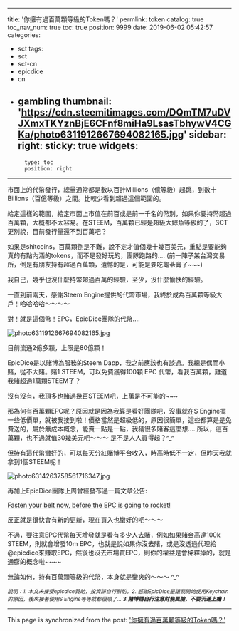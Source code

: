 
---
title: '你擁有過百萬顆等級的Token嗎？'
permlink: token
catalog: true
toc_nav_num: true
toc: true
position: 9999
date: 2019-06-02 05:42:57
categories:
- sct
tags:
- sct
- sct-cn
- epicdice
- cn
- gambling
thumbnail: 'https://cdn.steemitimages.com/DQmTM7uDVJXmxTKYznBjE6CFnf8miHa9LsasTbhywV4CGKa/photo6311912667694082165.jpg'
sidebar:
    right:
        sticky: true
widgets:
    -
        type: toc
        position: right
---


市面上的代幣發行，總量通常都是數以百計Millions（億等級）起跳，到數十Billions（百億等級）之間。比較少看到超過這個範圍的。

給定這樣的範圍，給定市面上市值在前百或是前一千名的幣別，如果你要持幣超過百萬顆，大概都不太容易。在STEEM，百萬顆已經是超級大鯨魚等級的了，SCT更別說，目前發行量還不到百萬吧？

如果是shitcoins，百萬顆倒是不難，說不定才值個幾十幾百美元，重點是要能夠真的有點內涵的tokens，而不是發好玩的，團隊跑路的.... (前一陣子某台灣交易所，倒是有朋友持有超過百萬顆，遺憾的是，可能是要吃龜苓膏了~~~)

我自己，幾乎也沒什麼持幣超過百萬的經驗，至少，沒什麼愉快的經驗。

一直到前兩天，感謝Steem Engine提供的代幣市場，我終於成為百萬顆等級大戶！哈哈哈哈～～～～

對！就是這個幣！EPC，EpicDice團隊的代幣....

![photo6311912667694082165.jpg](https://cdn.steemitimages.com/DQmTM7uDVJXmxTKYznBjE6CFnf8miHa9LsasTbhywV4CGKa/photo6311912667694082165.jpg)

目前流通2億多顆，上限是80億顆！

EpicDice是以賭博為服務的Steem Dapp，我之前應該也有談過。我總是偶而小賭，從不大賭。賭1 STEEM，可以免費獲得100顆 EPC 代幣，看我百萬顆，難道我賭超過1萬顆STEEM了？

沒有沒有，我頂多也賭過幾百STEEM吧，上萬是不可能的~~~ 

那為何有百萬顆EPC呢？原因就是因為我算是看好團隊吧，沒事就在S Engine擺一些低價單，就被我接到啦！價格當然是超級低的，原因很簡單，這些都算是是免費送的，屬於無成本概念，能賣一點是一點，我猜很多賭客這麼想.... 所以，這百萬顆，也不過就值30幾美元吧～～～ 是不是人人買得起？^_^

但持有這代幣蠻好的，可以每天分紅賭博平台收入，時高時低不一定，但昨天我就拿到1個STEEM呢！

![photo6314263758561716347.jpg](https://cdn.steemitimages.com/DQmf1yRZyw7UufR3r63WoRHEzvPu9BvrgQJvhxA3nsML4Ws/photo6314263758561716347.jpg)

再加上EpicDice團隊上周曾經發布過一篇文章公告:

[Fasten your belt now, before the EPC is going to rocket!](https://steemit.com/epicdice/@epicdice/fasten-your-belt-now-before-the-epc-is-going-to-rocket)

反正就是很快會有新的更新，現在買入也蠻好的吧～～～

不過，要注意EPC代幣每天增發就是看有多少人去賭，例如如果賭金高達100k STEEM，則就會增發10m EPC，也就是說如果你沒去賭，或是沒透過代理給 @epicdice來賺取EPC，然後也沒去市場買EPC，則你的權益是會稀釋掉的，就是通膨的概念啦~~~~

無論如何，持有百萬顆等級的代幣，本身就是蠻爽的～～～ ^_^

<sub>*說明：1. 本文未接受epicdice贊助，投資請自行斟酌。2. 感謝EpicDice是讓我開始使用Keychain的原因，後來接著使用S Engine等等就都很順了... **3.賭博請自行注意財務風險，不要沉迷上癮！***</sub>

- - -

This page is synchronized from the post: ['你擁有過百萬顆等級的Token嗎？'](https://steemit.com/@deanliu/token)
